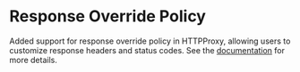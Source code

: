# Response Override Policy

Added support for response override policy in HTTPProxy, allowing users to customize response headers and status codes. See the [documentation](https://projectcontour.io/docs/main/config/request-routing/#response-override-policy) for more details. 